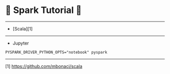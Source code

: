# :rocket: Spark Tutorial :facepunch:

---
- [Scala][1]
---

- Jupyter
```
PYSPARK_DRIVER_PYTHON_OPTS="notebook" pyspark
```

---
[1] https://github.com/mbonaci/scala
